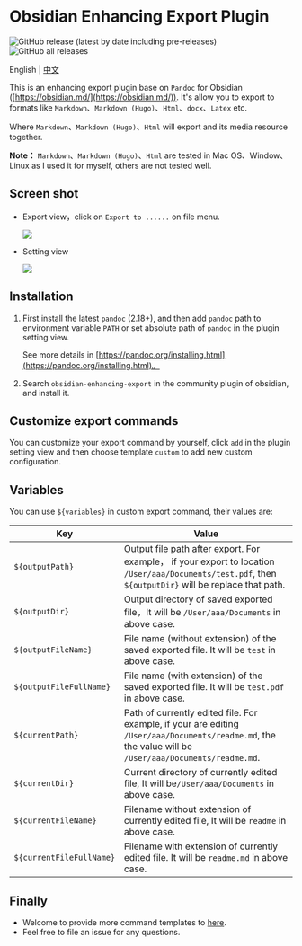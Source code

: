 # Obsidian Enhancing Export Plugin

![GitHub release (latest by date including pre-releases)](https://img.shields.io/github/v/release/mokeyish/obsidian-code-emitter?display_name=tag&include_prereleases)
![GitHub all releases](https://img.shields.io/github/downloads/mokeyish/obsidian-code-emitter/total?style=flat-square)


English | [中文](https://github.com/mokeyish/obsidian-enhancing-export/blob/master/README_zh-CN.md)

This is an enhancing export plugin base on `Pandoc` for Obsidian ([https://obsidian.md/](https://obsidian.md/)). It's allow you to export to formats like `Markdown`、`Markdown (Hugo)`、`Html`、`docx`、`Latex` etc.

Where `Markdown`、`Markdown (Hugo)`、`Html` will export and its media resource together.

**Note：**  `Markdown`、`Markdown (Hugo)`、`Html` are tested in Mac OS、Window、Linux as I used it for myself, others are not tested well.

## Screen shot

- Export view，click on `Export to ......` on file menu.

  ![](https://raw.githubusercontent.com/mokeyish/obsidian-enhancing-export/master/screenshot/exportview_en-US.png)
- Setting view

  ![](https://raw.githubusercontent.com/mokeyish/obsidian-enhancing-export/master/screenshot/settingview_en-US.png)

## Installation

1. First install the latest `pandoc` (2.18+), and then add `pandoc` path to environment variable `PATH` or set absolute path of `pandoc` in the plugin setting view.

   See more details in [https://pandoc.org/installing.html](https://pandoc.org/installing.html)。

2. Search `obsidian-enhancing-export` in the community plugin of obsidian, and install it.

## Customize export commands

You can customize your export command by yourself, click `add` in the plugin setting view and then choose template `custom` to add new custom configuration.

## Variables 

You can use `${variables}` in custom export command, their values are:

| Key                      | Value                                                        |
| ------------------------ | ------------------------------------------------------------ |
| `${outputPath}`          | Output file path after export. For example， if your export to location `/User/aaa/Documents/test.pdf`, then `${outputDir}`  will be replace that path. |
| `${outputDir}`           | Output directory of saved exported file，It will be `/User/aaa/Documents` in above case. |
| `${outputFileName}`      | File name (without extension)  of the saved exported file. It will be `test` in above case. |
| `${outputFileFullName}`  | File name (with extension)  of the saved exported file. It will be `test.pdf` in above case. |
| `${currentPath}`         | Path of currently edited file. For example, if your are editing `/User/aaa/Documents/readme.md`, the the value will be `/User/aaa/Documents/readme.md`. |
| `${currentDir}`          | Current directory of currently edited file, It will be`/User/aaa/Documents` in above case. |
| `${currentFileName}`     | Filename without extension of currently edited file, It will be `readme` in above case. |
| `${currentFileFullName}` | Filename with extension of currently edited file. It will be `readme.md` in above case. |

## Finally

- Welcome to provide more command templates to [here](src/export_command_templates.ts).
- Feel free to file an issue for any questions.
